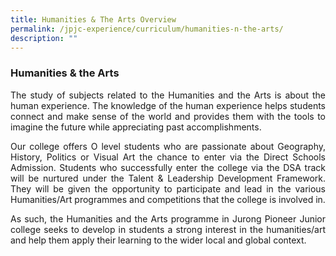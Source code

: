 ```yaml
---
title: Humanities & The Arts Overview
permalink: /jpjc-experience/curriculum/humanities-n-the-arts/
description: ""
---
```


### **Humanities & the Arts**
<p align=justify>
The study of subjects related to the Humanities and the Arts is about the human experience. The knowledge of the human experience helps students connect and make sense of the world and provides them with the tools to imagine the future while appreciating past accomplishments.</p>
<p align=justify>
Our college offers O level students who are passionate about Geography, History, Politics or Visual Art the chance to enter via the Direct Schools Admission. Students who successfully enter the college via the DSA track will be nurtured under the Talent & Leadership Development Framework. They will be given the opportunity to participate and lead in the various Humanities/Art programmes and competitions that the college is involved in.
</p>
<p align=justify>
As such, the Humanities and the Arts programme in Jurong Pioneer Junior college seeks to develop in students a strong interest in the humanities/art and help them apply their learning to the wider local and global context.
</p>
